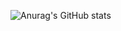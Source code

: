 ![Anurag's GitHub stats](https://github-readme-stats.vercel.app/api?username=Yellowtoast&theme=swift&show_icons=true)
<!-- ![ex_screenshot](./banner_new2.png) -->
